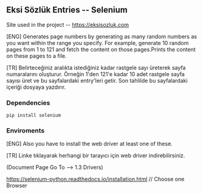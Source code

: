 ## Eksi Sözlük Entries -- Selenium

Site used in the project -- https://eksisozluk.com

[ENG] Generates page numbers by generating as many random numbers as you want within the range you specify. For example, generate 10 random pages from 1 to 121 and fetch the content on those pages.Prints the content on these pages to a file.

[TR] Belirteceğiniz aralıkta istediğiniz kadar rastgele sayı üreterek sayfa numaralarını oluşturur. Örneğin 1'den 121'e kadar 10 adet rastgele sayfa sayısı üret ve bu sayfalardaki entry'leri getir. Son tahlilde bu sayfalardaki içeriği dosyaya yazdırır.

### Dependencies

`pip install selenium`

### Enviroments
[ENG] Also you have to install the web driver at least one of these.

[TR] Linke tıklayarak herhangi bir tarayıcı için web driver indirebilirsiniz.

(Document Page Go To --> 1.3 Drivers)

https://selenium-python.readthedocs.io/installation.html // Choose one Browser
